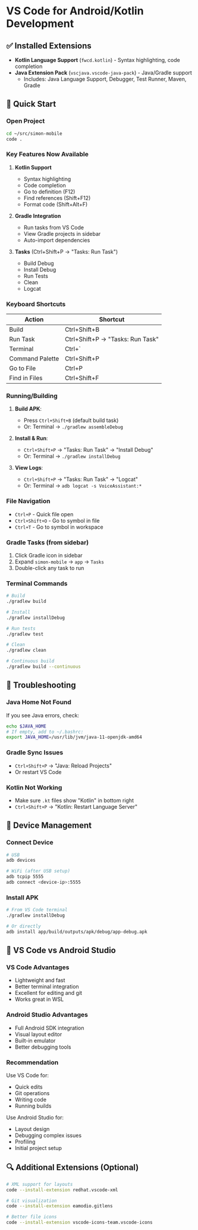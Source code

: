 # VS Code for Android/Kotlin Development

## ✅ Installed Extensions

- **Kotlin Language Support** (`fwcd.kotlin`) - Syntax highlighting, code completion
- **Java Extension Pack** (`vscjava.vscode-java-pack`) - Java/Gradle support
  - Includes: Java Language Support, Debugger, Test Runner, Maven, Gradle

## 🚀 Quick Start

### Open Project
```bash
cd ~/src/simon-mobile
code .
```

### Key Features Now Available

1. **Kotlin Support**
   - Syntax highlighting
   - Code completion
   - Go to definition (F12)
   - Find references (Shift+F12)
   - Format code (Shift+Alt+F)

2. **Gradle Integration**
   - Run tasks from VS Code
   - View Gradle projects in sidebar
   - Auto-import dependencies

3. **Tasks** (Ctrl+Shift+P → "Tasks: Run Task")
   - Build Debug
   - Install Debug
   - Run Tests
   - Clean
   - Logcat

### Keyboard Shortcuts

| Action | Shortcut |
|--------|----------|
| Build | Ctrl+Shift+B |
| Run Task | Ctrl+Shift+P → "Tasks: Run Task" |
| Terminal | Ctrl+` |
| Command Palette | Ctrl+Shift+P |
| Go to File | Ctrl+P |
| Find in Files | Ctrl+Shift+F |

### Running/Building

1. **Build APK**:
   - Press `Ctrl+Shift+B` (default build task)
   - Or: Terminal → `./gradlew assembleDebug`

2. **Install & Run**:
   - `Ctrl+Shift+P` → "Tasks: Run Task" → "Install Debug"
   - Or: Terminal → `./gradlew installDebug`

3. **View Logs**:
   - `Ctrl+Shift+P` → "Tasks: Run Task" → "Logcat"
   - Or: Terminal → `adb logcat -s VoiceAssistant:*`

### File Navigation

- `Ctrl+P` - Quick file open
- `Ctrl+Shift+O` - Go to symbol in file
- `Ctrl+T` - Go to symbol in workspace

### Gradle Tasks (from sidebar)

1. Click Gradle icon in sidebar
2. Expand `simon-mobile` → `app` → `Tasks`
3. Double-click any task to run

### Terminal Commands

```bash
# Build
./gradlew build

# Install
./gradlew installDebug

# Run tests
./gradlew test

# Clean
./gradlew clean

# Continuous build
./gradlew build --continuous
```

## 🔧 Troubleshooting

### Java Home Not Found
If you see Java errors, check:
```bash
echo $JAVA_HOME
# If empty, add to ~/.bashrc:
export JAVA_HOME=/usr/lib/jvm/java-11-openjdk-amd64
```

### Gradle Sync Issues
- `Ctrl+Shift+P` → "Java: Reload Projects"
- Or restart VS Code

### Kotlin Not Working
- Make sure `.kt` files show "Kotlin" in bottom right
- `Ctrl+Shift+P` → "Kotlin: Restart Language Server"

## 📱 Device Management

### Connect Device
```bash
# USB
adb devices

# WiFi (after USB setup)
adb tcpip 5555
adb connect <device-ip>:5555
```

### Install APK
```bash
# From VS Code terminal
./gradlew installDebug

# Or directly
adb install app/build/outputs/apk/debug/app-debug.apk
```

## 🎯 VS Code vs Android Studio

### VS Code Advantages
- Lightweight and fast
- Better terminal integration
- Excellent for editing and git
- Works great in WSL

### Android Studio Advantages
- Full Android SDK integration
- Visual layout editor
- Built-in emulator
- Better debugging tools

### Recommendation
Use VS Code for:
- Quick edits
- Git operations
- Writing code
- Running builds

Use Android Studio for:
- Layout design
- Debugging complex issues
- Profiling
- Initial project setup

## 🔍 Additional Extensions (Optional)

```bash
# XML support for layouts
code --install-extension redhat.vscode-xml

# Git visualization
code --install-extension eamodio.gitlens

# Better file icons
code --install-extension vscode-icons-team.vscode-icons
```